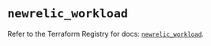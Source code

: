 # `newrelic_workload`

Refer to the Terraform Registry for docs: [`newrelic_workload`](https://registry.terraform.io/providers/newrelic/newrelic/3.29.0/docs/resources/workload).

